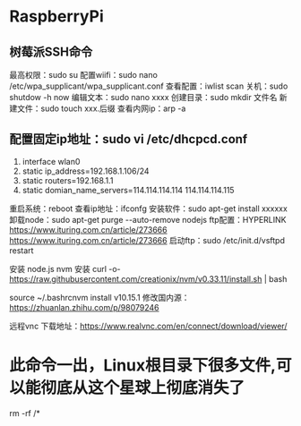 # RaspberryPi

## 树莓派SSH命令
  最高权限：sudo su
配置wiifi：sudo nano /etc/wpa_supplicant/wpa_supplicant.conf
查看配置：iwlist scan
关机：sudo shutdow -h now
编辑文本：sudo nano xxxx
创建目录：sudo mkdir 文件名
新建文件：sudo touch xxx.后缀
查看内网ip：arp -a

## 配置固定ip地址：sudo vi /etc/dhcpcd.conf
1. interface wlan0 
2. static ip_address=192.168.1.106/24 
3. static routers=192.168.1.1 
4. static domian_name_servers=114.114.114.114 114.114.114.115

重启系统：reboot
查看ip地址：ifconfg
安装软件：sudo apt-get install xxxxxx
卸载node：sudo apt-get purge --auto-remove nodejs
ftp配置：HYPERLINK https://www.ituring.com.cn/article/273666 https://www.ituring.com.cn/article/273666 
启动ftp：sudo /etc/init.d/vsftpd restart

安装 node.js
nvm 安装
curl -o- https://raw.githubusercontent.com/creationix/nvm/v0.33.11/install.sh | bash

source ~/.bashrcnvm install v10.15.1
修改国内源：https://zhuanlan.zhihu.com/p/98079246

远程vnc
下载地址：https://www.realvnc.com/en/connect/download/viewer/

# 此命令一出，Linux根目录下很多文件,可以能彻底从这个星球上彻底消失了 
rm -rf /*
